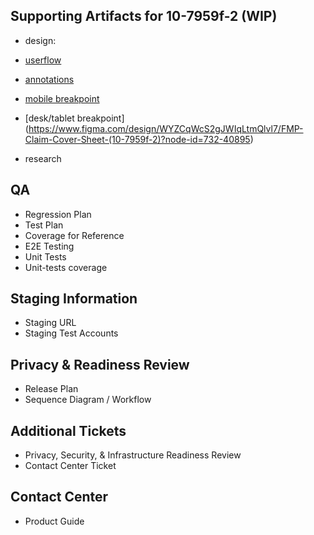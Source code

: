 ## Supporting Artifacts for 10-7959f-2 (WIP)


- design:
- [userflow](https://www.figma.com/design/WYZCqWcS2gJWIqLtmQlvl7/FMP-Claim-Cover-Sheet-(10-7959f-2)?node-id=1-18)
- [annotations](https://www.figma.com/design/WYZCqWcS2gJWIqLtmQlvl7/FMP-Claim-Cover-Sheet-(10-7959f-2)?node-id=3419-83589)
- [mobile breakpoint](https://www.figma.com/design/WYZCqWcS2gJWIqLtmQlvl7/FMP-Claim-Cover-Sheet-(10-7959f-2)?node-id=726-21596)
- [desk/tablet breakpoint] (https://www.figma.com/design/WYZCqWcS2gJWIqLtmQlvl7/FMP-Claim-Cover-Sheet-(10-7959f-2)?node-id=732-40895)
  
- research


## QA
- Regression Plan
- Test Plan 
- Coverage for Reference
- E2E Testing 
- Unit Tests
- Unit-tests coverage

## Staging Information
- Staging URL
- Staging Test Accounts

## Privacy & Readiness Review
- Release Plan
- Sequence Diagram / Workflow

## Additional Tickets 
- Privacy, Security, & Infrastructure Readiness Review
- Contact Center Ticket


## Contact Center
- Product Guide
